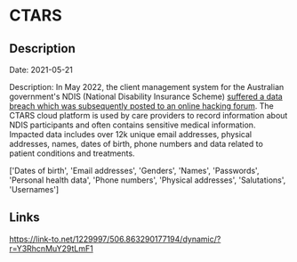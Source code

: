 # CTARS

## Description

Date: 2021-05-21

Description:
In May 2022, the client management system for the Australian government's NDIS (National Disability Insurance Scheme) <a href="https://ctars.com.au/ctars-data-breach" target="_blank" rel="noopener">suffered a data breach which was subsequently posted to an online hacking forum</a>. The CTARS cloud platform is used by care providers to record information about NDIS participants and often contains sensitive medical information. Impacted data includes over 12k unique email addresses, physical addresses, names, dates of birth, phone numbers and data related to patient conditions and treatments.


['Dates of birth', 'Email addresses', 'Genders', 'Names', 'Passwords', 'Personal health data', 'Phone numbers', 'Physical addresses', 'Salutations', 'Usernames']

## Links

https://link-to.net/1229997/506.863290177194/dynamic/?r=Y3RhcnMuY29tLmF1